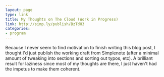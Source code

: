 ```yaml
---
layout: page
type: link
title: My Thoughts on The Cloud (Work in Progress)
link: http://simp.ly/publish/BzTdH3
categories: 
- program
---
```

Because I never seem to find motivation to finish writing this blog post, I thought I'd just publish the working draft from Simplenote (after a minimal amount of tweaking into sections and sorting out typos, etc). A brilliant result for laziness since most of my thoughts are there, I just haven't had the impetus to make them coherent.
